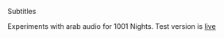 Subtitles

Experiments with arab audio for 1001 Nights. Test version is [live](https://mdumke.github.io/subtitles-arabic-test/)
